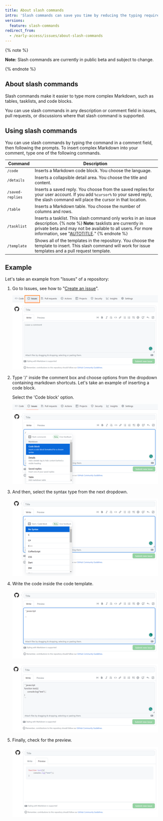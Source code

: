 ```yaml
---
title: About slash commands
intro: 'Slash commands can save you time by reducing the typing required to create complex Markdown.'
versions:
  feature: slash-commands
redirect_from:
  - /early-access/issues/about-slash-commands
---
```


{% note %}

**Note:** Slash commands are currently in public beta and subject to change.

{% endnote %}

## About slash commands

Slash commands make it easier to type more complex Markdown, such as tables, tasklists, and code blocks.

You can use slash commands in any description or comment field in issues, pull requests, or discussions where that slash command is supported.

## Using slash commands

You can use slash commands by typing the command in a comment field, then following the prompts. To insert complex Markdown into your comment, type one of the following commands.

| Command | Description |
| ------- | ----------- |
| `/code` | Inserts a Markdown code block. You choose the language.
| `/details` | Inserts a collapsible detail area. You choose the title and content.
| `/saved-replies` | Inserts a saved reply. You choose from the saved replies for your user account. If you add `%cursor%` to your saved reply, the slash command will place the cursor in that location.
| `/table` | Inserts a Markdown table. You choose the number of columns and rows.
| `/tasklist` | Inserts a tasklist. This slash command only works in an issue description. {% note %} **Note:** tasklists are currently in private beta and may not be available to all users. For more information, see "[AUTOTITLE](/issues/tracking-your-work-with-issues/about-tasklists)." {% endnote %}
| `/template` | Shows all of the templates in the repository. You choose the template to insert. This slash command will work for issue templates and a pull request template.

## Example

Let's take an example from "Issues" of a repository:

1. Go to Issues, see how to "[Create an issue](/issues/tracking-your-work-with-issues/creating-an-issue)".

    ![Screenshot of issues section, where issues is outlined in orange.](/assets/images/help/issues/issues_about_slash_commands_issue_section.png)

2. Type '/' inside the comment box and choose options from the dropdown containing markdown shortcuts. Let's take an example of inserting a code block. 

    Select the 'Code block' option.

    ![Screenshot of issues section, where issues is outlined in orange.](/assets/images/help/issues/issues_about_slash_commands_dropdown.png)

3.  And then, select the syntax type from the next dropdown.

    ![Screenshot of dropdown, containing markdown shortcuts](/assets/images/help/issues/issues_about_slash_commands_code_block_syntax.png)
    
4. Write the code inside the code template.

    ![Screenshot of dropdown, containing code block syntax types](/assets/images/help/issues/issues_about_slash_commands_code_template.png)

    ![Screenshot of dropdown, containing code inside the selected code block syntax type](/assets/images/help/issues/issues_about_slash_commands_code_input.png)

5. Finally, check for the preview.

    ![Screenshot of preview.](/assets/images/help/issues/issues_about_slash_commands_code_preview.png)

